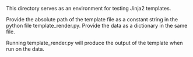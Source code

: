 This directory serves as an environment for testing Jinja2 templates.

Provide the absolute path of the template file as a constant string in the python file template_render.py. Provide the data as a dictionary in the same file.

Running template_render.py will produce the output of the template when run on the data.
